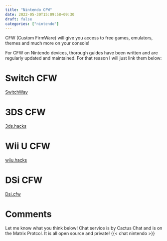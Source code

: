 ```yaml
---
title: "Nintendo CFW"
date: 2022-05-30T15:09:58+09:30
draft: false
categories: ["nintendo"]
---
```

CFW (Custom FirmWare) will give you access to free games, emulators, themes and much more on your console!

For CFW on Nintendo devices, thorough guides have been written and are regularly updated and maintained. For that reason I will just link them below:

# Switch CFW
[SwitchWay](https://switchway.net)
# 3DS CFW
[3ds.hacks](https://3ds.hacks.guide/)
# Wii U CFW
[wiiu.hacks](https://wiiu.hacks.guide/#/)
# DSi CFW
[Dsi.cfw](https://dsi.cfw.guide/)



# Comments
Let me know what you think below! Chat service is by Cactus Chat and is on the Matrix Protcol. It is all open source and private!
{{< chat nintendo >}}

